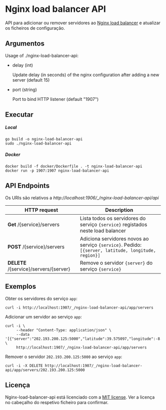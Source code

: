 # Nginx load balancer API

API para adicionar ou remover servidores ao [Nginx load balancer](../nginx-load-balancer) e atualizar os ficheiros de configuração.

## Argumentos

Usage of ./nginx-load-balancer-api:

- delay (int)

    Update delay (in seconds) of the nginx configuration after adding a new server (default 15)
        
- port (string)

    Port to bind HTTP listener (default "1907")

## Executar

##### Local

```shell script
go build -o nginx-load-balancer-api
sudo ./nginx-load-balancer-api
```

##### Docker

```shell script
docker build -f docker/Dockerfile . -t nginx-load-balancer-api
docker run -p 1907:1907 nginx-load-balancer-api
```

## API Endpoints

Os URIs são relativos a *http://localhost:1906/_/nginx-load-balancer-api/api*

HTTP request | Description
------------ | -------------
**Get** /{service}/servers | Lista todos os servidores do serviço `{service}` registados neste load balancer
**POST** /{service}/servers | Adiciona servidores novos ao serviço `{service}`. Pedido: `[{server, latitude, longitude, region}]`
**DELETE** /{service}/servers/{server} | Remove o servidor `{server}` do serviço `{service}`

## Exemplos

Obter os servidores do serviço `app`:
```shell script
curl -i http://localhost:1907/_/nginx-load-balancer-api/app/servers
```

Adicionar um servidor ao serviço `app`:
```shell script
curl -i \
     --header "Content-Type: application/json" \
     --data '[{"server":"202.193.200.125:5000","latitude":39.575097,"longitude":-8.909794,"region":"EUROPE"}' \
     http://localhost:1907/_/nginx-load-balancer-api/app/servers
```

Remover o servidor `202.193.200.125:5000` ao serviço `app`:
```shell script
curl -i -X DELETE http://localhost:1907/_/nginx-load-balancer-api/app/servers/202.193.200.125:5000
```

## Licença

Nginx-load-balancer-api está licenciado com a [MIT license](../LICENSE). Ver a licença no cabeçalho do respetivo ficheiro para confirmar.
